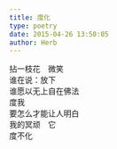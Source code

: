 ```yaml
---  
title: 度化  
type: poetry  
date: 2015-04-26 13:50:05  
author: Herb    
---  
```

拈一枝花　微笑  
谁在说：放下  
谁愿以无上自在佛法  
度我  
要怎么才能让人明白  
我的冥顽　它  
度不化